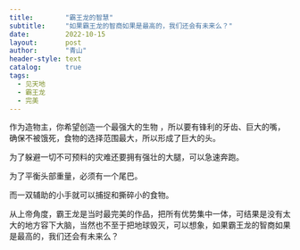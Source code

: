 ```yaml
---
title:        "霸王龙的智慧"
subtitle:     "如果霸王龙的智商如果是最高的，我们还会有未来么？"
date:         2022-10-15
layout:       post
author:       "青山"
header-style: text
catalog:      true
tags:
  - 见天地
  - 霸王龙
  - 完美
---
```


作为造物主，你希望创造一个最强大的生物 ，所以要有锋利的牙齿、巨大的嘴，确保不被饿死，食物的选择范围最大，所以形成了巨大的头。

为了躲避一切不可预料的灾难还要拥有强壮的大腿，可以急速奔跑。 

为了平衡头部重量，必须有一个尾巴。 

而一双辅助的小手就可以捕捉和撕碎小的食物。

从上帝角度，霸王龙是当时最完美的作品，把所有优势集中一体，可结果是没有太大的地方容下大脑，当然也不至于把地球毁灭，可以想象，如果霸王龙的智商如果是最高的，我们还会有未来么？